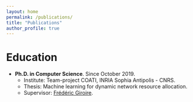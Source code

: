 ```yaml
---
layout: home
permalink: /publications/
title: "Publications"
author_profile: true
---
```


Education
======
* **Ph.D. in Computer Science**. Since October 2019.
  * Institute: Team-project COATI, INRIA Sophia Antipolis - CNRS. 
  * Thesis: Machine learning for dynamic network resource allocation. 
  * Supervisor: [Frédéric Giroire](http://www-sop.inria.fr/members/Frederic.Giroire/).
